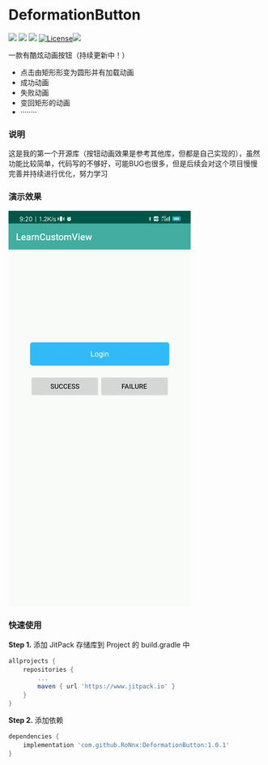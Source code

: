 # DeformationButton 

[![](https://www.jitpack.io/v/RoNnx/DeformationButton.svg)](https://www.jitpack.io/#RoNnx/DeformationButton)  ![](https://img.shields.io/badge/language-java-red.svg)  ![](https://img.shields.io/badge/platform-android-green.svg)  [![License](https://img.shields.io/badge/license-Apache%202.0-blue.svg)](https://www.apache.org/licenses/LICENSE-2.0)![](https://img.shields.io/badge/API-21+-orange.svg)

一款有酷炫动画按钮（持续更新中！）

* 点击由矩形形变为圆形并有加载动画
* 成功动画
* 失败动画
* 变回矩形的动画
* ········

### 说明

这是我的第一个开源库（按钮动画效果是参考其他库，但都是自己实现的），虽然功能比较简单，代码写的不够好，可能BUG也很多，但是后续会对这个项目慢慢完善并持续进行优化，努力学习

### 演示效果

![](https://github.com/RoNnx/DeformationButton/blob/master/demonstration.gif?raw=true)

### 快速使用

**Step 1.** 添加 JitPack 存储库到 Project 的 build.gradle 中

```groovy
allprojects {
	repositories {
		...
		maven { url 'https://www.jitpack.io' }
	}
}
```

**Step 2.** 添加依赖

```groovy
dependencies {
    implementation 'com.github.RoNnx:DeformationButton:1.0.1'
}
```